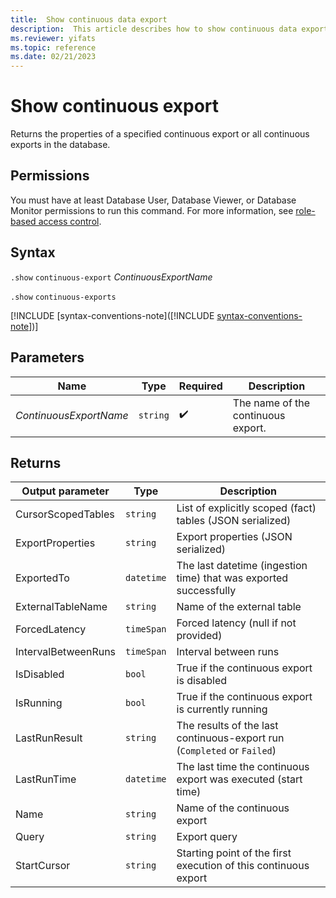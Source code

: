 ```yaml
---
title:  Show continuous data export
description:  This article describes how to show continuous data export properties.
ms.reviewer: yifats
ms.topic: reference
ms.date: 02/21/2023
---
```

# Show continuous export

Returns the properties of a specified continuous export or all continuous exports in the database.

## Permissions

You must have at least Database User, Database Viewer, or Database Monitor permissions to run this command. For more information, see [role-based access control](../../access-control/role-based-access-control.md).

## Syntax

`.show` `continuous-export` *ContinuousExportName*

`.show` `continuous-exports`

[!INCLUDE [syntax-conventions-note]([!INCLUDE [syntax-conventions-note](/../includes/syntax-conventions-note.md)])]

## Parameters

| Name | Type | Required | Description |
|--|--|--|--|
| *ContinuousExportName* | `string` |  :heavy_check_mark: | The name of the continuous export. |

## Returns

| Output parameter    | Type     | Description                                                             |
|---------------------|----------|-------------------------------------------------------------------------|
| CursorScopedTables  | `string` | List of explicitly scoped (fact) tables (JSON serialized)               |
| ExportProperties    | `string` | Export properties (JSON serialized)                                     |
| ExportedTo          | `datetime` | The last datetime (ingestion time) that was exported successfully       |
| ExternalTableName   | `string` | Name of the external table                                              |
| ForcedLatency       | `timeSpan` | Forced latency (null if not provided)                                   |
| IntervalBetweenRuns | `timeSpan` | Interval between runs                                                   |
| IsDisabled          | `bool` | True if the continuous export is disabled                               |
| IsRunning           | `bool` | True if the continuous export is currently running                      |
| LastRunResult       | `string` | The results of the last continuous-export run (`Completed` or `Failed`) |
| LastRunTime         | `datetime` | The last time the continuous export was executed (start time)           |
| Name                | `string` | Name of the continuous export                                           |
| Query               | `string` | Export query                                                            |
| StartCursor         | `string` | Starting point of the first execution of this continuous export         |